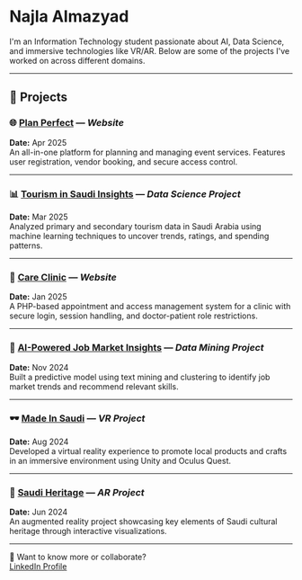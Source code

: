 # Najla Almazyad


I'm an Information Technology student passionate about AI, Data Science, and immersive technologies like VR/AR. Below are some of the projects I've worked on across different domains.

---

## 📁 Projects

### 🌐 [Plan Perfect](https://github.com/IT320-PlanPerfect/PlanPerfect) — *Website*  
**Date:** Apr 2025  
An all-in-one platform for planning and managing event services. Features user registration, vendor booking, and secure access control.

---

### 📊 [Tourism in Saudi Insights](https://github.com/almazyadn/Tourism-in-Saudi) — *Data Science Project*  
**Date:** Mar 2025  
Analyzed primary and secondary tourism data in Saudi Arabia using machine learning techniques to uncover trends, ratings, and spending patterns.

---

### 🏥 [Care Clinic](https://github.com/almazyadn/Care-Clinic) — *Website*  
**Date:** Jan 2025  
A PHP-based appointment and access management system for a clinic with secure login, session handling, and doctor-patient role restrictions.

---

### 🧠 [AI-Powered Job Market Insights](https://github.com/JoodAlk/AI-Employment-Trends-Analysis) — *Data Mining Project*  
**Date:** Nov 2024  
Built a predictive model using text mining and clustering to identify job market trends and recommend relevant skills.

---

### 🕶️ [Made In Saudi](https://github.com/almazyadn/Made-In-Saudi) — *VR Project*  
**Date:** Aug 2024  
Developed a virtual reality experience to promote local products and crafts in an immersive environment using Unity and Oculus Quest.

---

### 🕌 [Saudi Heritage](https://github.com/almazyadn/Saudi-Heritage) — *AR Project*  
**Date:** Jun 2024  
An augmented reality project showcasing key elements of Saudi cultural heritage through interactive visualizations.

---

🔗 Want to know more or collaborate?  
[LinkedIn Profile](https://linkedin.com/in/najla-almazyad-1a988a315)
